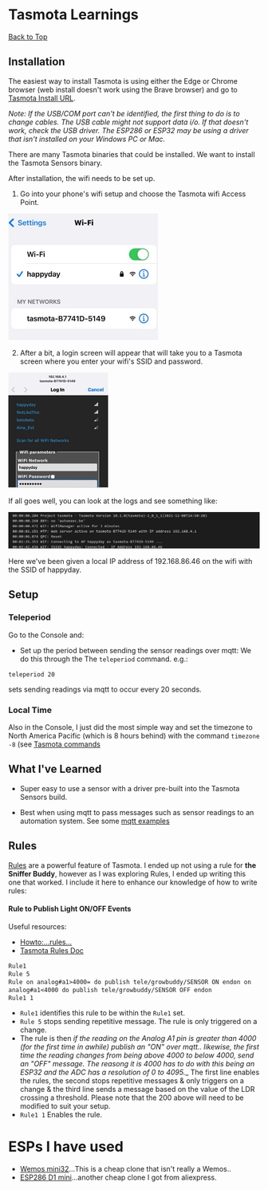 # Tasmota Learnings
[Back to Top](../README.md)
## Installation
The easiest way to install Tasmota is using either the Edge or Chrome browser (web install doesn't work using the Brave browser) and go to [Tasmota Install URL](https://tasmota.github.io/install/).

_Note:  If the USB/COM port can't be identified, the first thing to do is to change cables.  The USB cable might not support data i/o.  If that doesn't work, check the USB driver.  The ESP286 or ESP32 may be using a driver that isn't installed on your Windows PC or Mac._

There are many Tasmota binaries that could be installed.  We want to install the Tasmota Sensors binary.

After installation, the wifi needs to be set up.
1. Go into your phone's wifi setup and choose the Tasmota wifi Access Point.

![tasmota wifi setup 1](../images/tasmota_wifi_setup1.jpg)

2. After a bit, a login screen will appear that will take you to a Tasmota screen where you enter your wifi's SSID and password.

![tasmota wifi setup 2](../images/tasmota_wifi_setup2.jpg)

If all goes well, you can look at the logs and see something like:

![Tasmota logs](../images/Tasmoto_log_wifi.jpg)

Here we've been given a local IP address of 192.168.86.46 on the wifi with the SSID of happyday.
## Setup
### Teleperiod
Go to the Console and:
- Set up the period between sending the sensor readings over mqtt:
We do this through the The `teleperiod` command.  e.g.:
```
teleperiod 20
```
sets sending readings via mqtt to occur every 20 seconds.
### Local Time
Also in the Console, I just did the most simple way and set the timezone to North America Pacific (which is 8 hours behind)  with the command `timezone -8` (see [Tasmota commands](https://tasmota.github.io/docs/Commands/#management)

##  What I've Learned
- Super easy to use a sensor with a driver pre-built into the Tasmota Sensors build.  

- Best when using mqtt to pass messages such as sensor readings to an automation system.  See some [mqtt examples](https://tasmota.github.io/docs/MQTT/#examples)
## Rules
[Rules](https://tasmota.github.io/docs/Rules/) are a powerful feature of Tasmota.  I ended up not using a rule for __the Sniffer Buddy__, however as I was exploring Rules, I ended up writing this one that worked.  I include it here to enhance our knowledge of how to write rules:
#### Rule to Publish Light ON/OFF Events
Useful resources:
- [Howto:...rules... ](https://community.homey.app/t/howto-extend-the-use-of-a-wemos-d1-mini-using-rules-mqtt-client/13016)
- [Tasmota Rules Doc](https://tasmota.github.io/docs/Rules/#toggle-relay-when-holding-button-for-2-seconds)
```
Rule1
Rule 5
Rule on analog#a1>4000= do publish tele/growbuddy/SENSOR ON endon on analog#a1<4000 do publish tele/growbuddy/SENSOR OFF endon
Rule1 1
```
- `Rule1` identifies this rule to be within the `Rule1` set.
- `Rule 5` stops sending repetitive message.  The rule is only triggered on a change.
- The rule is then _if the reading on the Analog A1 pin is greater than 4000 (for the first time in awhile) publish an "ON" over mqtt.. likewise, the first time the reading changes from being above 4000 to below 4000, send an "OFF" message.  The reasong it is 4000 has to do with this being an ESP32 and the ADC has a resolution of 0 to 4095.__
The first line enables the rules, the second stops repetitive messages & only triggers on a change & the third line sends a message based on the value of the LDR crossing a threshold. Please note that the 200 above will need to be modified to suit your setup.
- `Rule1 1` Enables the rule.
# ESPs I have used
- [Wemos mini32](https://forum.mhetlive.com/topic/8/mh-et-live-minikit-for-esp32)...This is a cheap clone that isn't really a Wemos..
- [ESP286 D1 mini](https://i2.wp.com/randomnerdtutorials.com/wp-content/uploads/2019/05/ESP8266-WeMos-D1-Mini-pinout-gpio-pin.png?quality=100&strip=all&ssl=1)...another cheap clone I got from aliexpress.